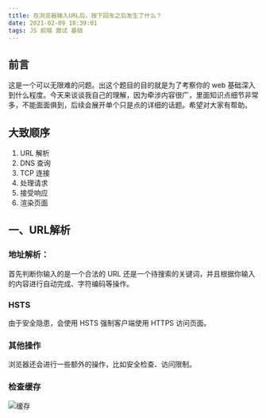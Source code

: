 ```yaml
---
title: 在浏览器输入URL后，按下回车之后发生了什么？
date: 2021-02-09 18:39:01
tags: JS 前端 面试 基础
---
```


## 前言

这是一个可以无限难的问题。出这个题目的目的就是为了考察你的 web 基础深入到什么程度。今天来谈谈我自己的理解，因为牵涉内容很广，里面知识点细节非常多，不能面面俱到，后续会展开单个只是点的详细的话题。希望对大家有帮助。

## 大致顺序

1. URL 解析
2. DNS 查询
3. TCP 连接
4. 处理请求
5. 接受响应
6. 渲染页面

## 一、URL解析

### 地址解析：

首先判断你输入的是一个合法的 URL 还是一个待搜索的关键词，并且根据你输入的内容进行自动完成、字符编码等操作。

### HSTS

由于安全隐患，会使用 HSTS 强制客户端使用 HTTPS 访问页面。

### 其他操作

浏览器还会进行一些额外的操作，比如安全检查、访问限制。

### 检查缓存

![缓存](https://fdfs.xmcdn.com/storages/17d4-audiofreehighqps/1F/F8/CMCoOSED-DGeAAFq6wCGDg4k.png)